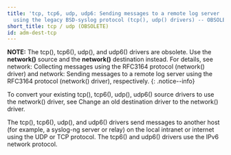 ```yaml
---
title: 'tcp, tcp6, udp, udp6: Sending messages to a remote log server
  using the legacy BSD-syslog protocol (tcp(), udp() drivers) -- OBSOLETE'
short_title: tcp / udp (OBSOLETE)
id: adm-dest-tcp
---
```


**NOTE:** The tcp(), tcp6(), udp(), and udp6() drivers are obsolete. Use the
**network()** source and the **network()** destination instead. For
details, see network: Collecting messages using the RFC3164 protocol
(network() driver) and
network: Sending messages to a remote log server using the RFC3164 protocol
(network() driver), respectively.
{: .notice--info}

To convert your existing tcp(), tcp6(), udp(), udp6() source drivers to
use the network() driver, see Change an old destination driver to the
network() driver.

The tcp(), tcp6(), udp(), and udp6() drivers send messages to another
host (for example, a syslog-ng server or relay) on the local intranet or
internet using the UDP or TCP protocol. The tcp6() and udp6() drivers
use the IPv6 network protocol.
